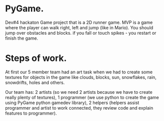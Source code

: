 # PyGame.
Dev#4 hackaton Game project that is a 2D runner game.
MVP is a game where the player can walk right, left and jump (like in Mario). You should jump over obstacles and blocks. if you fall or touch spikes - you restart or finish the game.


# Steps of work.
At first our 5 member team had an art task when we had to create some textures for objects in the game like clouds, blocks, sun, snowflakes, rain, snowdrifts, holes and others.

Our team has:
2 artists (so we need 2 artists because we have to create really plenty of textures),
1 programmer (we use python to create the game using PyGame python gamedev library),
2 helpers (helpers assist programmer and artist to work connected, they review code and explain features to programmer).

